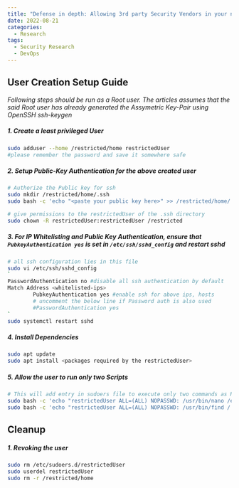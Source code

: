 ```yaml
---
title: "Defense in depth: Allowing 3rd party Security Vendors in your network"
date: 2022-08-21
categories:
  - Research 
tags:
  - Security Research
  - DevOps
---
```



## User Creation Setup Guide

_Following steps should be run as a Root user. 
The articles assumes that the said Root user has already generated the Assymetric Key-Pair using OpenSSH ssh-keygen_


##### 1. Create a least privileged User

```bash
sudo adduser --home /restricted/home restrictedUser
#please remember the password and save it somewhere safe 
```

 
##### 2. Setup Public-Key Authentication for the above created user
```bash
# Authorize the Public key for ssh
sudo mkdir /restricted/home/.ssh
sudo bash -c 'echo "<paste your public key here>" >> /restricted/home/.ssh/authorized_keys'

# give permissions to the restrictedUser of the .ssh directory
sudo chown -R restrictedUser:restrictedUser /restricted 

```
##### 3. For IP Whitelisting and Public Key Authentication, ensure that `PubkeyAuthentication yes` is set in `/etc/ssh/sshd_config` and restart sshd
```bash
# all ssh configuration lies in this file
sudo vi /etc/ssh/sshd_config
`
PasswordAuthentication no #disable all ssh authentication by default
Match Address <whitelisted-ips>
        PubkeyAuthentication yes #enable ssh for above ips, hosts
        # uncomment the below line if Password auth is also used
        #PasswordAuthentication yes
`
sudo systemctl restart sshd
```

##### 4. Install Dependencies
```bash
sudo apt update
sudo apt install <packages required by the restrictedUser>
```

##### 5. Allow the user to run only two Scripts
```bash
# This will add entry in sudoers file to execute only two commands as ROOT
sudo bash -c 'echo "restrictedUser ALL=(ALL) NOPASSWD: /usr/bin/nano /etc/hosts" >> /etc/sudoers.d/restrictedUser'
sudo bash -c 'echo "restrictedUser ALL=(ALL) NOPASSWD: /usr/bin/find / -name *" >> /etc/sudoers.d/restrictedUser'

```


## Cleanup
##### 1. Revoking the user
```bash
sudo rm /etc/sudoers.d/restrictedUser 
sudo userdel restrictedUser 
sudo rm -r /restricted/home
```



